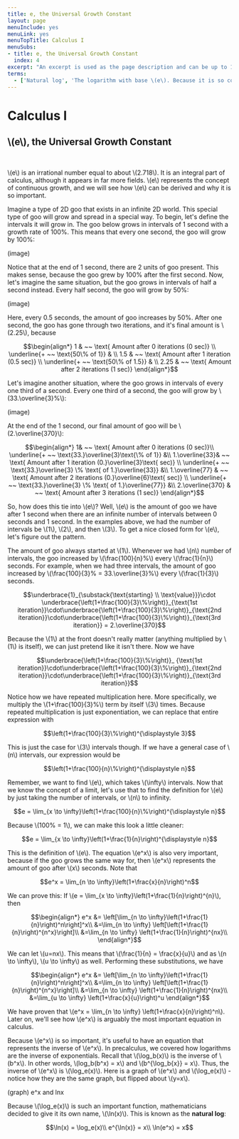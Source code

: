 ```yaml
---
title: e, the Universal Growth Constant
layout: page
menuInclude: yes
menuLink: yes
menuTopTitle: Calculus I
menuSubs:
- title: e, the Universal Growth Constant
  index: 4
excerpt: "An excerpt is used as the page description and can be up to 160 characters long..."
terms:
  - ['Natural log', 'The logarithm with base \(e\). Because it is so common in math, it has its own symbol, \(\ln\) (as opposed to the usual \(\log\)). \(~ \ln(x) = \log_{e}(x)\).']
---
```



<h1>Calculus I</h1>

<h2>\(e\), the Universal Growth Constant</h2><br>


\\(e\\) is an irrational number equal to about \\(2.718\\). It is an integral part of calculus, although it appears in far more fields. \\(e\\) represents the concept of continuous growth, and we will see how \\(e\\) can be derived and why it is so important.

Imagine a type of 2D goo that exists in an infinite 2D world. This special type of goo will grow and spread in a special way. To begin, let's define the intervals it will grow in. The goo below grows in intervals of 1 second with a growth rate of 100%. This means that every one second, the goo will grow by 100%:

(image)

Notice that at the end of 1 second, there are 2 units of goo present. This makes sense, because the goo grew by 100% after the first second. Now, let's imagine the same situation, but the goo grows in intervals of half a second instead. Every half second, the goo will grow by 50%:

(image)

Here, every 0.5 seconds, the amount of goo increases by 50%. After one second, the goo has gone through two iterations, and it's final amount is \\(2.25\\), because

$$\begin{align*}
1 & ~~ \text{ Amount after 0 iterations (0 sec)} \\
\underline{+ ~~ \text{50\% of 1}} & \\
1.5 & ~~ \text{ Amount after 1 iteration (0.5 sec)} \\
\underline{+ ~~ \text{50\% of 1.5}} & \\
2.25 & ~~ \text{ Amount after 2 iterations (1 sec)}
\end{align*}$$

Let's imagine another situation, where the goo grows in intervals of every one third of a second. Every one third of a second, the goo will grow by \\(33.\overline{3}\%\\):

(image)

At the end of the 1 second, our final amount of goo will be \\(2.\overline{370}\\):

$$\begin{align*}
1& ~~ \text{ Amount after 0 iterations (0 sec)}\\
\underline{+ ~~ \text{33.}\overline{3}\text{\% of 1}} &\\
1.\overline{33}& ~~ \text{ Amount after 1 iteration (0.}\overline{3}\text{ sec)} \\
\underline{+ ~~ \text{33.}\overline{3} \% \text{ of 1.}\overline{33}} &\\
1.\overline{77} & ~~ \text{ Amount after 2 iterations (0.}\overline{6}\text{ sec)} \\
\underline{+ ~~ \text{33.}\overline{3} \% \text{ of 1.}\overline{77}} &\\
2.\overline{370} & ~~ \text{ Amount after 3 iterations (1 sec)}
\end{align*}$$

So, how does this tie into \\(e\\)? Well, \\(e\\) is the amount of goo we have after 1 second when there are an infinite number of intervals between 0 seconds and 1 second. In the examples above, we had the number of intervals be \\(1\\), \\(2\\), and then \\(3\\). To get a nice closed form for \\(e\\), let's figure out the pattern.

The amount of goo always started at \\(1\\). Whenever we had \\(n\\) number of intervals, the goo increased by \\(\frac{100}{n}\%\\) every \\(\frac{1}{n}\\) seconds. For example, when we had three intervals, the amount of goo increased by \\(\frac{100}{3}\% = 33.\overline{3}\%\\) every \\(\frac{1}{3}\\) seconds.

$$\underbrace{1}_{\substack{\text{starting} \\ \text{value}}}\cdot \underbrace{\left(1+\frac{100}{3}\%\right)}_{\text{1st iteration}}\cdot\underbrace{\left(1+\frac{100}{3}\%\right)}_{\text{2nd iteration}}\cdot\underbrace{\left(1+\frac{100}{3}\%\right)}_{\text{3rd iteration}} = 2.\overline{370}$$

Because the \\(1\\) at the front doesn't really matter (anything multiplied by \\(1\\) is itself), we can just pretend like it isn't there. Now we have

$$\underbrace{\left(1+\frac{100}{3}\%\right)}_ {\text{1st iteration}}\cdot\underbrace{\left(1+\frac{100}{3}\%\right)}_{\text{2nd iteration}}\cdot\underbrace{\left(1+\frac{100}{3}\%\right)}_{\text{3rd iteration}}$$

Notice how we have repeated multiplication here. More specifically, we multiply the \\(1+\frac{100}{3}\%\\) term by itself \\(3\\) times. Because repeated multiplication is just exponentiation, we can replace that entire expression with

$$\left(1+\frac{100}{3}\%\right)^{\displaystyle 3}$$

This is just the case for \\(3\\) intervals though. If we have a general case of \\(n\\) intervals, our expression would be

$$\left(1+\frac{100}{n}\%\right)^{\displaystyle n}$$

  

Remember, we want to find \\(e\\), which takes \\(\infty\\) intervals. Now that we know the concept of a limit, let's use that to find the definition for \\(e\\) by just taking the number of intervals, or \\(n\\) to infinity.

  

$$e = \lim_{x \to \infty}\left(1+\frac{100}{n}\%\right)^{\displaystyle n}$$

  

Because \\(100\% = 1\\), we can make this look a little cleaner:

  

$$e = \lim_{x \to \infty}\left(1+\frac{1}{n}\right)^{\displaystyle n}$$

  

This is the definition of \\(e\\). The equation \\(e^x\\) is also very important, because if the goo grows the same way for, then \\(e^x\\) represents the amount of goo after \\(x\\) seconds. Note that

  

$$e^x = \lim_{n \to \infty}\left(1+\frac{x}{n}\right)^n$$

  

We can prove this: If \\(e = \lim_{x \to \infty}\left(1+\frac{1}{n}\right)^{n}\\), then

  

$$\begin{align*}
e^x &= \left[\lim_{n \to \infty}\left(1+\frac{1}{n}\right)^n\right]^x\\
&=\lim_{n \to \infty} \left[\left(1+\frac{1}{n}\right)^{n^x}\right]\\
&=\lim_{n \to \infty} \left(1+\frac{1}{n}\right)^{nx}\\
\end{align*}$$

  

We can let \\(u=nx\\). This means that \\(\frac{1}{n} = \frac{x}{u}\\) and as \\(n \to \infty\\), \\(u \to \infty\\) as well. Performing these substitutions, we have

  

$$\begin{align*}
e^x &= \left[\lim_{n \to \infty}\left(1+\frac{1}{n}\right)^n\right]^x\\
&=\lim_{n \to \infty} \left[\left(1+\frac{1}{n}\right)^{n^x}\right]\\
&=\lim_{n \to \infty} \left(1+\frac{1}{n}\right)^{nx}\\
&=\lim_{u \to \infty} \left(1+\frac{x}{u}\right)^u
\end{align*}$$

  

We have proven that \\(e^x = \lim_{n \to \infty} \left(1+\frac{x}{n}\right)^n\\). Later on, we'll see how \\(e^x\\) is arguably the most important equation in calculus.

  

Because \\(e^x\\) is so important, it's useful to have an equation that represents the inverse of \\(e^x\\). In precalculus, we covered how logarithms are the inverse of exponentials. Recall that \\(\log_b(x)\\) is the inverse of \\(b^x\\). In other words, \\(log_b(b^x) = x\\) and \\(b^{\log_b{x}} = x\\). Thus, the inverse of \\(e^x\\) is \\(\log_e(x)\\). Here is a graph of \\(e^x\\) and \\(\log_e(x)\\) - notice how they are the same graph, but flipped about \\(y=x\\).

  

(graph) e^x and lnx

  

Because \\(\log_e(x)\\) is such an important function, mathematicians decided to give it its own name, \\(\ln(x)\\). This is known as the <b>natural log</b>:

  

$$\ln(x) = \log_e(x)\\
e^{\ln(x)} = x\\
\ln(e^x) = x$$

  

